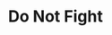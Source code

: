 --- 
title: "Do Not Fight"
publishdate: "2019-2-25T16:48:46+02:00"
src: "https://365manga.net/manga/do-not-fight"
image: "https://data.365manga.net/images/thumbnails/30435-do-not-fight.jpg"
description: " About a husband and wife who are spouses on paper only (live in the same house, but separate rooms; same company [he is the president, she is a worker], but act as strangers) falling in love with each other."
---